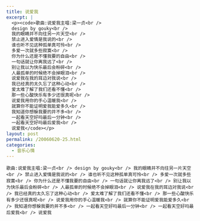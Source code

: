```yaml
---
title: 说爱我
excerpt: |
  <p><code>歌曲:说爱我主唱:梁一贞<br />
  design by gouky<br />
  我的眼睛并不向往另一片天空<br />
  禁止进入爱情是我说的<br />
  谁也听不见这种孤单真可怜<br />
  多爱一次就多些寂寞<br />
  你为什么还是不懂我要的自由<br />
  一句话就让你离我远了<br />
  别让我以为快乐最后会粉碎<br />
  人最孤单的时候绝不会掉眼泪<br />
  说爱我在我的耳边对我说<br />
  我已经真的太久忘了这种心动<br />
  爱太难了解了我们还看不懂<br />
  那一些心酸快乐有多少还很真呢<br />
  说爱我用你的手心温暖我<br />
  就算你不能证明爱我能爱多久<br />
  我知道你想躲我要的并不多<br />
  一起看天空好吗最后一分钟<br />
  一起看天空好吗最后爱我<br />
  说爱我</code></p>
layout: post
permalink: /20060620-25.html
categories:
  - 音乐心情
---
```

`歌曲:说爱我主唱:梁一贞<br />
design by gouky<br />
我的眼睛并不向往另一片天空<br />
禁止进入爱情是我说的<br />
谁也听不见这种孤单真可怜<br />
多爱一次就多些寂寞<br />
你为什么还是不懂我要的自由<br />
一句话就让你离我远了<br />
别让我以为快乐最后会粉碎<br />
人最孤单的时候绝不会掉眼泪<br />
说爱我在我的耳边对我说<br />
我已经真的太久忘了这种心动<br />
爱太难了解了我们还看不懂<br />
那一些心酸快乐有多少还很真呢<br />
说爱我用你的手心温暖我<br />
就算你不能证明爱我能爱多久<br />
我知道你想躲我要的并不多<br />
一起看天空好吗最后一分钟<br />
一起看天空好吗最后爱我<br />
说爱我`